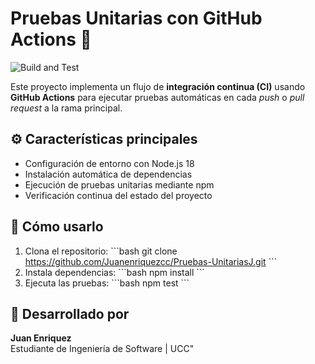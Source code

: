 # Pruebas Unitarias con GitHub Actions 🚀

![Build and Test](https://github.com/Juanenriquezcc/Pruebas-UnitariasJ/actions/workflows/ci.yml/badge.svg)

Este proyecto implementa un flujo de **integración continua (CI)** usando **GitHub Actions** para ejecutar pruebas automáticas en cada *push* o *pull request* a la rama principal.

## ⚙️ Características principales
- Configuración de entorno con Node.js 18
- Instalación automática de dependencias
- Ejecución de pruebas unitarias mediante npm
- Verificación continua del estado del proyecto

## 🚀 Cómo usarlo
1. Clona el repositorio:
   \`\`\`bash
   git clone https://github.com/Juanenriquezcc/Pruebas-UnitariasJ.git
   \`\`\`
2. Instala dependencias:
   \`\`\`bash
   npm install
   \`\`\`
3. Ejecuta las pruebas:
   \`\`\`bash
   npm test
   \`\`\`

## 🧠 Desarrollado por
**Juan Enriquez**  
Estudiante de Ingeniería de Software | UCC" 
